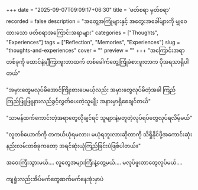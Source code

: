 +++
date = "2025-09-07T09:09:17+06:30"
title = 'ဖတ်စရာ မှတ်စရာ'
recorded = false
description = "အတွေ့အကြုံများနှင့် အတွေးအခေါ်များကို မျှဝေထားသော ဖတ်စရာအကြောင်းအရာများ"
categories = ["Thoughts", "Experiences"]
tags = ["Reflection", "Memories", "Experiences"]
slug = "thoughts-and-experiences"
cover = ""
preview = ""
+++
"အကြောင်းအရာတစ်ခုကို ထောင်နဲ့ချီကြားဖူးတာထက်
တစ်ခေါက်တွေ့ကြုံခံစားဖူးတာက
ပိုအရသာရှိပါတယ်"

"အမှားတွေမလုပ်မိအောင်ကြိုးစားပေမယ့်လည်း
အမှားတွေလုပ်မိတဲ့အခါ ကြည်ကြည်ဖြူဖြူနားလည်ခွင့်လွှတ်ပေးတဲ့သူမျိုး
အနားမှာရှိစေချင်တယ်"

"သာမန်ထက်ကောင်းတဲ့အရာတွေလိုချင်ရင် သူများနဲ့မတူတဲ့လုပ်ရပ်တွေလုပ်ရလိမ့်မယ်"

"လူတစ်ယောက်ကို တကယ်ယုံရမလား၊
မယုံရဘူးလားဆိုတာကို
သိရှိနိုင်ဖို့အကောင်းဆုံးနည်းလမ်းတစ်ခုကတော့
အရင်ဆုံးယုံကြည့်ခြင်းပဲဖြစ်ပါတယ်။"

အဝေးကြီးသွားမယ်....
လူတွေအများကြီးနဲ့တွေ့မယ်....
မလုပ်ဖူးတာတွေလုပ်မယ်....

ကျရှုံးလည်းအိပ်မက်တွေဆက်မက်နေအုံးမှာပဲ